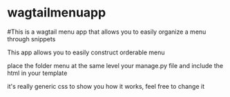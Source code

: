 # wagtailmenuapp

#This is a wagtail menu app that allows you to easily organize a menu through snippets

This app allows you to easily construct orderable menu 

place the folder menu at the same level your manage.py file and include the html in your template

it's really generic css to show you how it works, feel free to change it